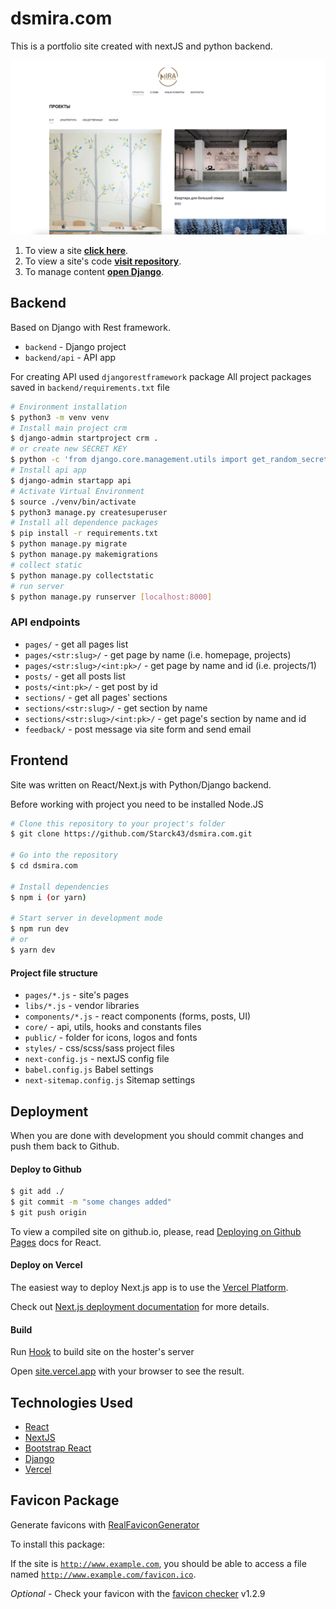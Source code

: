 # dsmira.com

This is a portfolio site created with nextJS and python backend.



![](screenshot.jpg)

1. To view a site **[click here](https://dsmira.com/)**.
2. To view a site's code **[visit repository](https://github.com/Starck43/dsmira.com.git)**.
3. To manage content **[open Django](https://admin.dsmira.com)**.


## Backend

Based on Django with Rest framework.
 - `backend` -  Django project
 - `backend/api` -  API app

 For creating API used `djangorestframework` package
 All project packages saved in `backend/requirements.txt` file

```bash
# Environment installation
$ python3 -m venv venv
# Install main project crm
$ django-admin startproject crm .
# or create new SECRET KEY
$ python -c 'from django.core.management.utils import get_random_secret_key; print(get_random_secret_key())'
# Install api app
$ django-admin startapp api
# Activate Virtual Environment
$ source ./venv/bin/activate
$ python3 manage.py createsuperuser
# Install all dependence packages
$ pip install -r requirements.txt
$ python manage.py migrate
$ python manage.py makemigrations
# collect static
$ python manage.py collectstatic
# run server
$ python manage.py runserver [localhost:8000]
````

### API endpoints
   - `pages/` - get all pages list
   - `pages/<str:slug>/` - get page by name (i.e. homepage, projects)
   - `pages/<str:slug>/<int:pk>/` - get page by name and id (i.e. projects/1)
   - `posts/` - get all posts list
   - `posts/<int:pk>/` - get post by id
   - `sections/` - get all pages' sections
   - `sections/<str:slug>/` - get section by name
   - `sections/<str:slug>/<int:pk>/` - get page's section by name and id
   - `feedback/` - post message via site form and send email



## Frontend

Site was written on React/Next.js with Python/Django backend.

Before working with project you need to be installed Node.JS

```bash
# Clone this repository to your project's folder
$ git clone https://github.com/Starck43/dsmira.com.git

# Go into the repository
$ cd dsmira.com

# Install dependencies
$ npm i (or yarn)

# Start server in development mode
$ npm run dev
# or
$ yarn dev
```

#### Project file structure

- `pages/*.js` - site's pages
- `libs/*.js` - vendor libraries
- `components/*.js` - react components (forms, posts, UI)
- `core/` - api, utils, hooks and constants files
- `public/` - folder for icons, logos and fonts
- `styles/` - css/scss/sass project files
- `next-config.js` -  nextJS config file
- `babel.config.js` Babel settings
- `next-sitemap.config.js` Sitemap settings


## Deployment

When you are done with development you should commit changes and push them back to Github.


#### Deploy to Github

```bash
$ git add ./
$ git commit -m "some changes added"
$ git push origin
```

To view a compiled site on github.io, please, read [Deploying on Github Pages](https://create-react-app.dev/docs/deployment/#github-pages) docs for React.


#### Deploy on Vercel

The easiest way to deploy Next.js app is to use the [Vercel Platform](https://vercel.com/new?utm_medium=default-template&filter=next.js&utm_source=create-next-app&utm_campaign=create-next-app-readme).

Check out [Next.js deployment documentation](https://nextjs.org/docs/deployment) for more details.


#### Build

Run [Hook](https://api.vercel.com/v1/integrations/deploy/prj_FCMF1WgdMPeSIP6bmDBe1PspBjAP/NJ0Kqa6gDK) to build site on the hoster's server

Open [site.vercel.app](http://site.vercel.app) with your browser to see the result.


## Technologies Used

- [React](https://reactjs.org/)
- [NextJS](https://nextjs.org/)
- [Bootstrap React](https://react-bootstrap.github.io/)
- [Django](https://docs.djangoproject.com/)
- [Vercel](https://vercel.com/docs/)


## Favicon Package

Generate favicons with [RealFaviconGenerator](https://realfavicongenerator.net/)

To install this package:

If the site is <code>http://www.example.com</code>, you should be able to access a file named <code>http://www.example.com/favicon.ico</code>.

*Optional* - Check your favicon with the [favicon checker](https://realfavicongenerator.net/favicon_checker)
v1.2.9